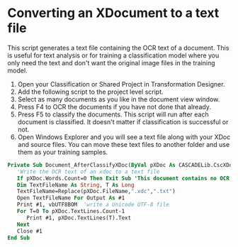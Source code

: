 # Converting an XDocument to a text file
This script generates a text file containing the OCR text of a document.
This is useful for text analysis or for training a classification model where you only need the text and don't want the original image files in the training model.  
1. Open your Classification or Shared Project in Transformation Designer.
1. Add the following script to the project level script.
1. Select as many documents as you like in the document view window.
1. Press F4 to OCR the documents if you have not done that already.
1. Press F5 to classify the documents. This script will run after each document is classified. It doesn't matter if classification is successful or not.
1. Open Windows Explorer and you will see a text file along with your XDoc and source files. You can move these text files to another folder and use them as your training samples.

```vb
Private Sub Document_AfterClassifyXDoc(ByVal pXDoc As CASCADELib.CscXDocument)
   'Write the OCR text of an xdoc to a text file
   If pXDoc.Words.Count=0 Then Exit Sub 'This document contains no OCR text
   Dim TextFileName As String, T As Long
   TextFileName=Replace(pXDoc.FileName,".xdc",".txt")
   Open TextFileName For Output As #1
   Print #1, vbUTF8BOM  'write a Unicode UTF-8 file
   For T=0 To pXDoc.TextLines.Count-1
      Print #1, pXDoc.TextLines(T).Text
   Next
   Close #1
End Sub
```